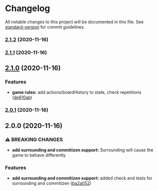 # Changelog

All notable changes to this project will be documented in this file. See [standard-version](https://github.com/conventional-changelog/standard-version) for commit guidelines.

### [2.1.2](https://github.com/demircancelebi/tafl/compare/v2.1.1...v2.1.2) (2020-11-16)

### [2.1.1](https://github.com/demircancelebi/tafl/compare/v2.1.0...v2.1.1) (2020-11-16)

## [2.1.0](https://github.com/demircancelebi/tafl/compare/v2.0.1...v2.1.0) (2020-11-16)


### Features

* **game rules:** add actions/boardHistory to state, check repetitions ([de810ab](https://github.com/demircancelebi/tafl/commit/de810ab98404e879dc47c84fc19e4be7fa66c3ce))

### [2.0.1](https://github.com/demircancelebi/tafl/compare/v2.0.0...v2.0.1) (2020-11-16)

## 2.0.0 (2020-11-16)


### ⚠ BREAKING CHANGES

* **add surrounding and commitizen support:** Surrounding will cause the game to behave differently

### Features

* **add surrounding and commitizen support:** added check and tests for surrounding and commitizen ([ba2a052](https://github.com/demircancelebi/tafl/commit/ba2a052f225a55165c40e3179d4a9c1b8365d2b6))
